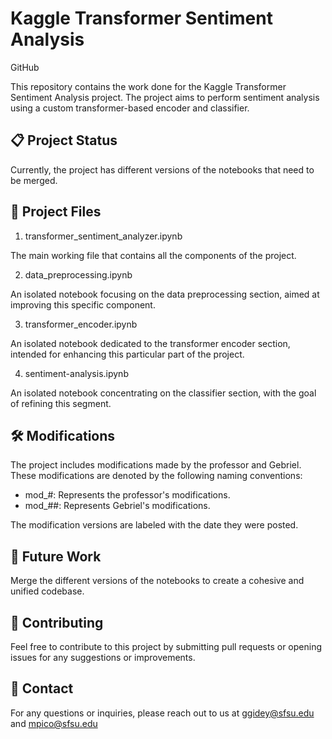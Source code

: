 # Kaggle Transformer Sentiment Analysis
GitHub

This repository contains the work done for the Kaggle Transformer Sentiment Analysis project. The project aims to perform sentiment analysis using a custom transformer-based encoder and classifier.

## 📋 Project Status
Currently, the project has different versions of the notebooks that need to be merged.

## 📂 Project Files

1. transformer_sentiment_analyzer.ipynb

The main working file that contains all the components of the project.

2. data_preprocessing.ipynb

An isolated notebook focusing on the data preprocessing section, aimed at improving this specific component.

3. transformer_encoder.ipynb

An isolated notebook dedicated to the transformer encoder section, intended for enhancing this particular part of the project.

4. sentiment-analysis.ipynb

An isolated notebook concentrating on the classifier section, with the goal of refining this segment.

## 🛠️ Modifications
The project includes modifications made by the professor and Gebriel. These modifications are denoted by the following naming conventions:

- mod_#: Represents the professor's modifications.
- mod_##: Represents Gebriel's modifications.

The modification versions are labeled with the date they were posted.

## 🔮 Future Work

Merge the different versions of the notebooks to create a cohesive and unified codebase.

## 🤝 Contributing
Feel free to contribute to this project by submitting pull requests or opening issues for any suggestions or improvements.

## 📧 Contact

For any questions or inquiries, please reach out to us at ggidey@sfsu.edu and mpico@sfsu.edu
